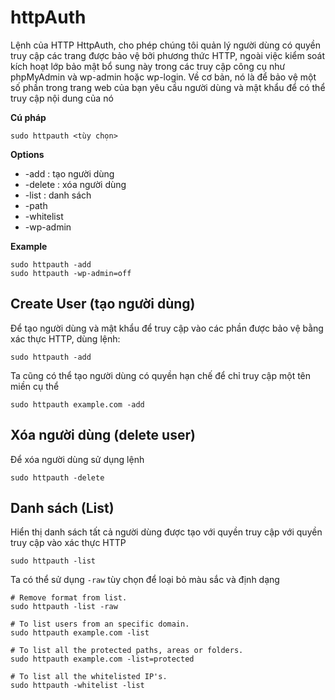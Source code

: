 # httpAuth
Lệnh của HTTP HttpAuth, cho phép chúng tôi quản lý người dùng có quyền truy cập các trang được bảo vệ bởi phương thức HTTP, ngoài việc kiểm soát kích hoạt lớp bảo mật bổ sung này trong các truy cập công cụ như phpMyAdmin và wp-admin hoặc wp-login. Về cơ bản, nó là để bảo vệ một số phần trong trang web của bạn yêu cầu người dùng  và mật khẩu để có thể truy cập nội dung của nó

**Cú pháp**

`sudo httpauth <tùy chọn>`

**Options**

 * -add : tạo người dùng
 * -delete : xóa người dùng
 * -list : danh sách
 * -path 
 * -whitelist
 * -wp-admin

**Example**

```
sudo httpauth -add
sudo httpauth -wp-admin=off
```

## Create User (tạo người dùng)
Để tạo người dùng và mật khẩu để truy cập vào các phần được bảo vệ bằng xác thực HTTP, dùng lệnh:

`sudo httpauth -add`

Ta cũng có thể tạo người dùng có quyền hạn chế để chỉ truy cập một tên miền cụ thể

`sudo httpauth example.com -add`

## Xóa người dùng (delete user)
Để xóa người dùng sử dụng lệnh

`sudo httpauth -delete`

## Danh sách  (List)
Hiển thị danh sách tất cả người dùng được tạo với quyền truy cập với quyền truy cập vào xác thực HTTP

`sudo httpauth -list`

Ta có thể sử dụng `-raw` tùy chọn để loại bỏ màu sắc và định dạng

```
# Remove format from list.
sudo httpauth -list -raw

# To list users from an specific domain.
sudo httpauth example.com -list

# To list all the protected paths, areas or folders.
sudo httpauth example.com -list=protected

# To list all the whitelisted IP's.
sudo httpauth -whitelist -list
```


